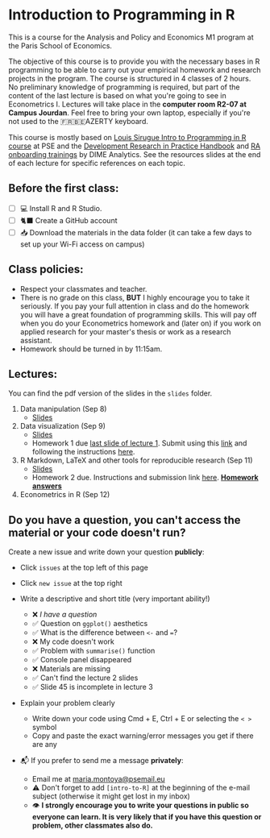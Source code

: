 # Introduction to Programming in R
This is a course for the Analysis and Policy and Economics M1 program at the Paris School of Economics.

The objective of this course is to provide you with the necessary bases in R programming to be able to carry out your empirical homework and research projects in the program. The course is structured in 4 classes of 2 hours. No preliminary knowledge of programming is required, but part of the content of the last lecture is based on what you're going to see in Econometrics I. Lectures will take place in the **computer room R2-07 at Campus Jourdan**. Feel free to bring your own laptop, especially if you're not used to the 🇫🇷🇧🇪AZERTY keyboard. 

This course is mostly based on [Louis Sirugue Intro to Programming in R course](https://louissirugue.github.io/intro_to_R/home.html) at PSE and the [Development Research in Practice Handbook](https://worldbank.github.io/dime-data-handbook/) and [RA onboarding trainings](https://osf.io/wzjtk/) by DIME Analytics. See the resources slides at the end of each lecture for specific references on each topic. 

## Before the first class:
- [ ] 💻 Install R and R Studio.
- [ ] 🐈‍⬛ Create a GitHub account
- [ ] 📥 Download the materials in the data folder (it can take a few days to set up your Wi-Fi access on campus) 

## Class policies:
- Respect your classmates and teacher. 
- There is no grade on this class, **BUT** I highly encourage you to take it seriously. If you pay your full attention in class and do the homework you will have a great foundation of programming skills. This will pay off when you do your Econometrics homework and (later on) if you work on applied research for your master's thesis or work as a research assistant.
- Homework should be turned in by 11:15am.

## Lectures:
You can find the pdf version of the slides in the `slides` folder. 
1. Data manipulation (Sep 8)
    -   [Slides](https://github.com/mariamontoyaa/2023-intro-to-R-public/blob/main/slides/01_data-manipulation-full.html) 
3. Data visualization (Sep 9)
    - [Slides](https://github.com/mariamontoyaa/2023-intro-to-R-public/blob/2ecbd8064296e5b9d9551bccd7fc2b3cacce768d/slides/02_data-visualization.html)
    - Homework 1 due [last slide of lecture 1](https://github.com/mariamontoyaa/2023-intro-to-R-public/blob/d22d568bf491066d70795a6b56f135c56f0da546/slides/01_data-manipulation-noanswers.html). Submit using this [link](https://classroom.github.com/a/kGB7qVRf) and following the instructions [here](https://www.youtube.com/watch?v=O0XcZ-c_oF8). 
4. R Markdown, LaTeX and other tools for reproducible research (Sep 11)
    - [Slides](https://github.com/mariamontoyaa/2023-intro-to-R-public/blob/2ecbd8064296e5b9d9551bccd7fc2b3cacce768d/slides/03_reports-Rmd-Latex.html)
    - Homework 2 due. Instructions and submission link [here](https://classroom.github.com/a/VrRecub6). [**Homework answers**](https://github.com/mariamontoyaa/2023-intro-to-R-public/blob/2ecbd8064296e5b9d9551bccd7fc2b3cacce768d/code/hw02_playfair-wheat-wages.R)
5. Econometrics in R (Sep 12) 

## Do you have a question, you can't access the material or your code doesn't run?
Create a new issue and write down your question **publicly**: 
- Click `issues` at the top left of this page
- Click `new issue` at the top right
- Write a descriptive and short title (very important ability!)
    - ❌ _I have a question_
    - ✅ Question on `ggplot()` aesthetics
    - ✅ What is the difference between `<-` and `=`?
    - ❌ My code doesn't work
    - ✅ Problem with `summarise()` function
    - ✅ Console panel disappeared
    - ❌ Materials are missing
    - ✅ Can't find the lecture 2 slides
    - ✅ Slide 45 is incomplete in lecture 3
- Explain your problem clearly
    - Write down your code using Cmd + E,  Ctrl + E or selecting the `< >` symbol
    - Copy and paste the exact warning/error messages you get if there are any
      
- 📬 If you prefer to send me a message **privately**:
    - Email me at maria.montoya@psemail.eu
    - ⚠️ Don't forget to add `[intro-to-R]` at the beginning of the e-mail subject (otherwise it might get lost in my inbox)
    - 👁️ **I strongly encourage you to write your questions in public so everyone can learn. It is very likely that if you have this question or problem, other classmates also do.**
  
